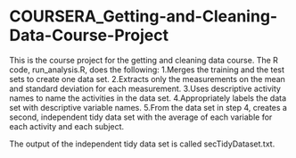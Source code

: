 # COURSERA_Getting-and-Cleaning-Data-Course-Project
This is the course project for the getting and cleaning data course. The R code, run_analysis.R, does the following:
1.Merges the training and the test sets to create one data set.
2.Extracts only the measurements on the mean and standard deviation for each measurement.
3.Uses descriptive activity names to name the activities in the data set.
4.Appropriately labels the data set with descriptive variable names.
5.From the data set in step 4, creates a second, independent tidy data set with the average of each variable for each activity and each subject.

The output of the independent tidy data set is called secTidyDataset.txt.
